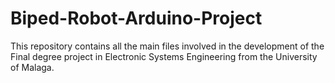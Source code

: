# Biped-Robot-Arduino-Project
This repository contains all the main files involved in the development of the Final degree project in Electronic Systems Engineering from the University of Malaga.
